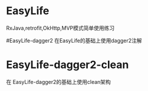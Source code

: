 # EasyLife
RxJava,retrofit,OkHttp,MVP模式简单使用练习

#EasyLife-dagger2
在EasyLife的基础上使用dagger2注解

# EasyLife-dagger2-clean
在 EasyLife-dagger2的基础上使用clean架构
